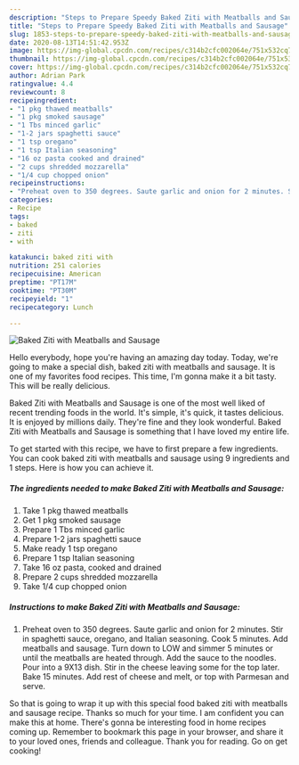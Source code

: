 ```yaml
---
description: "Steps to Prepare Speedy Baked Ziti with Meatballs and Sausage"
title: "Steps to Prepare Speedy Baked Ziti with Meatballs and Sausage"
slug: 1853-steps-to-prepare-speedy-baked-ziti-with-meatballs-and-sausage
date: 2020-08-13T14:51:42.953Z
image: https://img-global.cpcdn.com/recipes/c314b2cfc002064e/751x532cq70/baked-ziti-with-meatballs-and-sausage-recipe-main-photo.jpg
thumbnail: https://img-global.cpcdn.com/recipes/c314b2cfc002064e/751x532cq70/baked-ziti-with-meatballs-and-sausage-recipe-main-photo.jpg
cover: https://img-global.cpcdn.com/recipes/c314b2cfc002064e/751x532cq70/baked-ziti-with-meatballs-and-sausage-recipe-main-photo.jpg
author: Adrian Park
ratingvalue: 4.4
reviewcount: 8
recipeingredient:
- "1 pkg thawed meatballs"
- "1 pkg smoked sausage"
- "1 Tbs minced garlic"
- "1-2 jars spaghetti sauce"
- "1 tsp oregano"
- "1 tsp Italian seasoning"
- "16 oz pasta cooked and drained"
- "2 cups shredded mozzarella"
- "1/4 cup chopped onion"
recipeinstructions:
- "Preheat oven to 350 degrees. Saute garlic and onion for 2 minutes. Stir in spaghetti sauce, oregano, and Italian seasoning. Cook 5 minutes. Add meatballs and sausage. Turn down to LOW and simmer 5 minutes or until the meatballs are heated through. Add the sauce to the noodles. Pour into a 9X13 dish. Stir in the cheese leaving some for the top later. Bake 15 minutes. Add rest of cheese and melt, or top with Parmesan and serve."
categories:
- Recipe
tags:
- baked
- ziti
- with

katakunci: baked ziti with 
nutrition: 251 calories
recipecuisine: American
preptime: "PT17M"
cooktime: "PT30M"
recipeyield: "1"
recipecategory: Lunch

---
```



![Baked Ziti with Meatballs and Sausage](https://img-global.cpcdn.com/recipes/c314b2cfc002064e/751x532cq70/baked-ziti-with-meatballs-and-sausage-recipe-main-photo.jpg)

Hello everybody, hope you're having an amazing day today. Today, we're going to make a special dish, baked ziti with meatballs and sausage. It is one of my favorites food recipes. This time, I'm gonna make it a bit tasty. This will be really delicious.

Baked Ziti with Meatballs and Sausage is one of the most well liked of recent trending foods in the world. It's simple, it's quick, it tastes delicious. It is enjoyed by millions daily. They're fine and they look wonderful. Baked Ziti with Meatballs and Sausage is something that I have loved my entire life.




To get started with this recipe, we have to first prepare a few ingredients. You can cook baked ziti with meatballs and sausage using 9 ingredients and 1 steps. Here is how you can achieve it.

<!--inarticleads1-->

##### The ingredients needed to make Baked Ziti with Meatballs and Sausage:

1. Take 1 pkg thawed meatballs
1. Get 1 pkg smoked sausage
1. Prepare 1 Tbs minced garlic
1. Prepare 1-2 jars spaghetti sauce
1. Make ready 1 tsp oregano
1. Prepare 1 tsp Italian seasoning
1. Take 16 oz pasta, cooked and drained
1. Prepare 2 cups shredded mozzarella
1. Take 1/4 cup chopped onion




<!--inarticleads2-->

##### Instructions to make Baked Ziti with Meatballs and Sausage:

1. Preheat oven to 350 degrees. Saute garlic and onion for 2 minutes. Stir in spaghetti sauce, oregano, and Italian seasoning. Cook 5 minutes. Add meatballs and sausage. Turn down to LOW and simmer 5 minutes or until the meatballs are heated through. Add the sauce to the noodles. Pour into a 9X13 dish. Stir in the cheese leaving some for the top later. Bake 15 minutes. Add rest of cheese and melt, or top with Parmesan and serve.




So that is going to wrap it up with this special food baked ziti with meatballs and sausage recipe. Thanks so much for your time. I am confident you can make this at home. There's gonna be interesting food in home recipes coming up. Remember to bookmark this page in your browser, and share it to your loved ones, friends and colleague. Thank you for reading. Go on get cooking!
